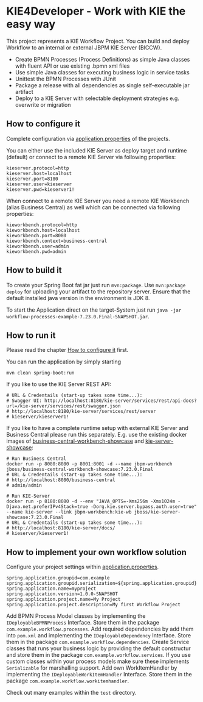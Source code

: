 KIE4Developer - Work with KIE the easy way
========================================

This project represents a KIE Workflow Project. You can build and deploy Workflow to an internal or external JBPM KIE Server (BICCW).
- Create BPMN Processes (Process Definitions) as simple Java classes with fluent API or use existing .bpmn xml files
- Use simple Java classes for executing business logic in service tasks
- Unittest the BPMN Processes with JUnit
- Package a release with all dependencies as single self-executable jar artifact
- Deploy to a KIE Server with selectable deployment strategies e.g. overwrite or migration

How to configure it[](how-to-configure-it)
------------------------------

Complete configuration via [application.properties](src/main/resources/application.properties) of the projects.

You can either use the included KIE Server as deploy target and runtime (default) or 
connect to a remote KIE Server via following properties:
```
kieserver.protocol=http
kieserver.host=localhost
kieserver.port=8180
kieserver.user=kieserver
kieserver.pwd=kieserver1!
```

When connect to a remote KIE Server you need a remote KIE Workbench (alias Business Central) as well which can be 
connected via following properties:
```
kieworkbench.protocol=http
kieworkbench.host=localhost
kieworkbench.port=8080
kieworkbench.context=business-central
kieworkbench.user=admin
kieworkbench.pwd=admin
```

How to build it
------------------------------

To create your Spring Boot fat jar just run `mvn:package`. Use `mvn:package deploy` for uploading your artifact to the repository server.
Ensure that the default installed java version in the environment is JDK 8.

To start the Application direct on the target-System just run `java -jar workflow-processes-example-7.23.0.Final-SNAPSHOT.jar`.

How to run it
------------------------------

Please read the chapter [How to configure it](#how-to-configure-it) first.

You can run the application by simply starting

```
mvn clean spring-boot:run
```

If you like to use the KIE Server REST API:

```
# URL & Credentails (start-up takes some time...):
# Swagger UI: http://localhost:8180/kie-server/services/rest/api-docs?url=/kie-server/services/rest/swagger.json
# http://localhost:8180/kie-server/services/rest/server
# kieserver/kieserver1!
```

If you like to have a complete runtime setup with external KIE Server and Business Central please run this separately.
E.g. use the existing docker images of [business-central-workbench-showcase](https://hub.docker.com/r/jboss/business-central-workbench-showcase) and [kie-server-showcase](https://hub.docker.com/r/jboss/kie-server-showcase):

```
# Run Business Central
docker run -p 8080:8080 -p 8001:8001 -d --name jbpm-workbench jboss/business-central-workbench-showcase:7.23.0.Final
# URL & Credentails (start-up takes some time...):
# http://localhost:8080/business-central
# admin/admin

# Run KIE-Server
docker run -p 8180:8080 -d --env "JAVA_OPTS=-Xms256m -Xmx1024m -Djava.net.preferIPv4Stack=true -Dorg.kie.server.bypass.auth.user=true" --name kie-server --link jbpm-workbench:kie-wb jboss/kie-server-showcase:7.23.0.Final
# URL & Credentails (start-up takes some time...):
# http://localhost:8180/kie-server/docs/
# kieserver/kieserver1!
```

How to implement your own workflow solution
------------------------------

Configure your project settings within [application.properties](src/main/resources/application.properties).

```
spring.application.groupid=com.example
spring.application.groupid.serialization=${spring.application.groupid}
spring.application.name=myproject
spring.application.version=1.0.0-SNAPSHOT
spring.application.project.name=My Project
spring.application.project.description=My first Workflow Project
```

Add BPMN Process Model classes by implementing the ```IDeployableBPMNProcess``` Interface. Store them in the package ```com.example.workflow.processes```.
Add required dependencies by add them into  ```pom.xml``` and implementing the ```IDeployableDependency``` Interface. Store them in the package ```com.example.workflow.dependencies```.
Create Service classes that runs your business logic by providing the default constructur and store them in the package ```com.example.workflow.services```.
If you use custom classes within your process models make sure these implements ```Serializable``` for marshalling support.
Add own WorkItemHandler by implementing the ```IDeployableWorkItemHandler``` Interface. Store them in the package ```com.example.workflow.workitemhandler```.

Check out many examples within the ```test``` directory.
